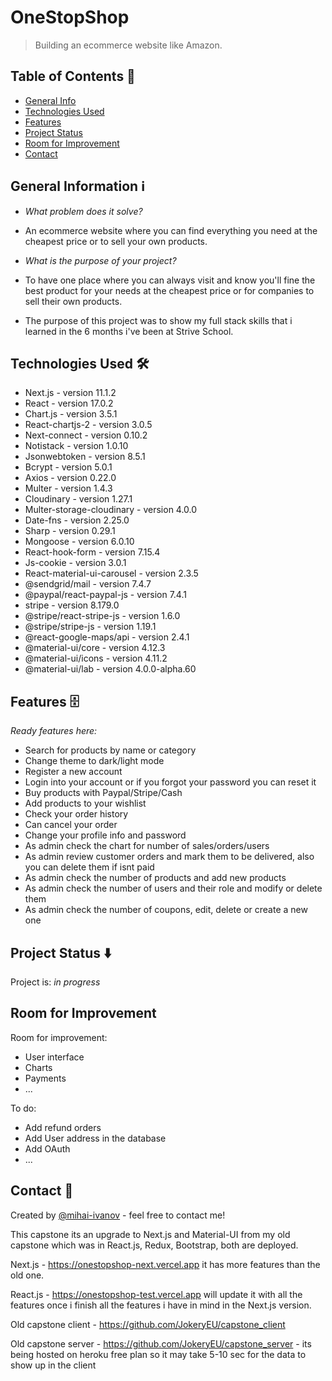# OneStopShop

> Building an ecommerce website like Amazon.

## Table of Contents 📁

- [General Info](#general-information-ℹ%EF%B8%8F)
- [Technologies Used](#technologies-used-)
- [Features](#features-)
- [Project Status](#project-status-%EF%B8%8F)
- [Room for Improvement](#room-for-improvement)
- [Contact](#contact-)

## General Information ℹ️

- <em>What problem does it solve?</em>
- An ecommerce website where you can find everything you need at the cheapest price or to sell your own products.

- <em>What is the purpose of your project?</em>
- To have one place where you can always visit and know you'll fine the best product for your needs at the cheapest price or for companies to sell their own products.
- The purpose of this project was to show my full stack skills that i learned in the 6 months i've been at Strive School.

## Technologies Used 🛠

- Next.js - version 11.1.2
- React - version 17.0.2
- Chart.js - version 3.5.1
- React-chartjs-2 - version 3.0.5
- Next-connect - version 0.10.2
- Notistack - version 1.0.10
- Jsonwebtoken - version 8.5.1
- Bcrypt - version 5.0.1
- Axios - version 0.22.0
- Multer - version 1.4.3
- Cloudinary - version 1.27.1
- Multer-storage-cloudinary - version 4.0.0
- Date-fns - version 2.25.0
- Sharp - version 0.29.1
- Mongoose - version 6.0.10
- React-hook-form - version 7.15.4
- Js-cookie - version 3.0.1
- React-material-ui-carousel - version 2.3.5
- @sendgrid/mail - version 7.4.7
- @paypal/react-paypal-js - version 7.4.1
- stripe - version 8.179.0
- @stripe/react-stripe-js - version 1.6.0
- @stripe/stripe-js - version 1.19.1
- @react-google-maps/api - version 2.4.1
- @material-ui/core - version 4.12.3
- @material-ui/icons - version 4.11.2
- @material-ui/lab - version 4.0.0-alpha.60

## Features 🗄

<em>Ready features here:</em>

- Search for products by name or category
- Change theme to dark/light mode
- Register a new account
- Login into your account or if you forgot your password you can reset it
- Buy products with Paypal/Stripe/Cash
- Add products to your wishlist
- Check your order history
- Can cancel your order
- Change your profile info and password
- As admin check the chart for number of sales/orders/users
- As admin review customer orders and mark them to be delivered, also you can delete them if isnt paid
- As admin check the number of products and add new products
- As admin check the number of users and their role and modify or delete them
- As admin check the number of coupons, edit, delete or create a new one

## Project Status ⬇️

Project is: _in progress_

## Room for Improvement

Room for improvement:

- User interface
- Charts
- Payments
- ...

To do:

- Add refund orders
- Add User address in the database
- Add OAuth
- ...

## Contact 📩

Created by [@mihai-ivanov](https://github.com/JokeryEU) - feel free to contact me!

This capstone its an upgrade to Next.js and Material-UI from my old capstone which was in React.js, Redux, Bootstrap, both are deployed.

Next.js - https://onestopshop-next.vercel.app it has more features than the old one.

React.js - https://onestopshop-test.vercel.app will update it with all the features once i finish all the features i have in mind in the Next.js version.

Old capstone client - https://github.com/JokeryEU/capstone_client

Old capstone server - https://github.com/JokeryEU/capstone_server - its being hosted on heroku free plan so it may take 5-10 sec for the data to show up in the client
